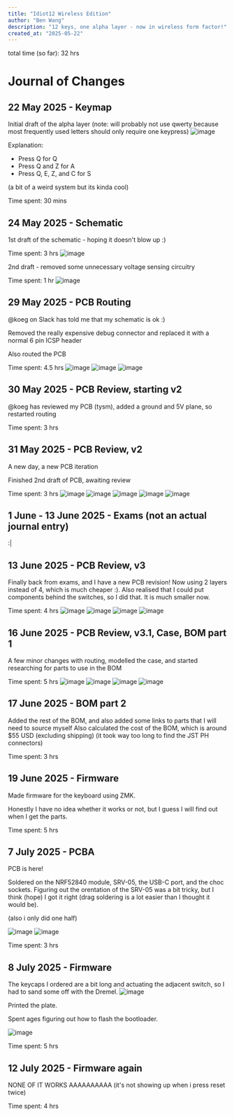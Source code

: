 ```yaml
---
title: "Idiot12 Wireless Edition"
author: "Ben Wang"
description: "12 keys, one alpha layer - now in wireless form factor!"
created_at: "2025-05-22"
---
```


total time (so far): 32 hrs

# Journal of Changes
## 22 May 2025 - Keymap
Initial draft of the alpha layer (note: will probably not use qwerty because most frequently used letters should only require one keypress)
![image](img/keymap1.png)

Explanation:
- Press Q for Q
- Press Q and Z for A
- Press Q, E, Z, and C for S

(a bit of a weird system but its kinda cool)

Time spent: 30 mins

## 24 May 2025 - Schematic
1st draft of the schematic - hoping it doesn't blow up :)

Time spent: 3 hrs
![image](img/schematicv1.png)

2nd draft - removed some unnecessary voltage sensing circuitry

Time spent: 1 hr
![image](img/schematicv2.png)

## 29 May 2025 - PCB Routing
@koeg on Slack has told me that my schematic is ok :)

Removed the really expensive debug connector and replaced it with a normal 6 pin ICSP header

Also routed the PCB

Time spent: 4.5 hrs
![image](img/pcbv1_1.png)
![image](img/pcbv1_2.png)
![image](img/pcbv1_3.png)

## 30 May 2025 - PCB Review, starting v2
@koeg has reviewed my PCB (tysm), added a ground and 5V plane, so restarted routing

Time spent: 3 hrs

## 31 May 2025 - PCB Review, v2
A new day, a new PCB iteration

Finished 2nd draft of PCB, awaiting review

Time spent: 3 hrs
![image](img/pcbv2_1.png)
![image](img/pcbv2_2.png)
![image](img/pcbv2_3.png)
![image](img/pcbv2_4.png)
![image](img/pcbv2_5.png)

## 1 June - 13 June 2025 - Exams (not an actual journal entry)
:|

## 13 June 2025 - PCB Review, v3
Finally back from exams, and I have a new PCB revision! Now using 2 layers instead of 4, which is much cheaper :). Also realised that I could put components behind the switches, so I did that. It is much smaller now.

Time spent: 4 hrs
![image](img/pcbv3_1.png)
![image](img/pcbv3_2.png)
![image](img/pcbv3_3.png)
![image](img/pcbv3_4.png)

## 16 June 2025 - PCB Review, v3.1, Case, BOM part 1
A few minor changes with routing, modelled the case, and started researching for parts to use in the BOM

Time spent: 5 hrs
![image](img/pcbv3.1_1.png)
![image](img/pcbv3.1_2.png)
![image](img/pcbv3.1_3.png)
![image](img/casev1.png)

## 17 June 2025 - BOM part 2
Added the rest of the BOM, and also added some links to parts that I will need to source myself
Also calculated the cost of the BOM, which is around $55 USD (excluding shipping)
(it took way too long to find the JST PH connectors)

Time spent: 3 hrs

## 19 June 2025 - Firmware
Made firmware for the keyboard using ZMK.

Honestly I have no idea whether it works or not, but I guess I will find out when I get the parts.

Time spent: 5 hrs

## 7 July 2025 - PCBA
PCB is here!

Soldered on the NRF52840 module, SRV-05, the USB-C port, and the choc sockets. Figuring out the orentation of the SRV-05 was a bit tricky, but I think (hope) I got it right (drag soldering is a lot easier than I thought it would be).

(also i only did one half)

![image](img/kb1_1.png)
![image](img/kb1_2.png)

Time spent: 3 hrs

## 8 July 2025 - Firmware
The keycaps I ordered are a bit long and actuating the adjacent switch, so I had to sand some off with the Dremel. ![image](img/kb2_1.png)

Printed the plate.

Spent ages figuring out how to flash the bootloader.

![image](img/bootloader1_1.png)

Time spent: 5 hrs

## 12 July 2025 - Firmware again
NONE OF IT WORKS AAAAAAAAAA
(it's not showing up when i press reset twice)

Time spent: 4 hrs
